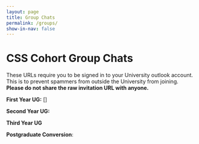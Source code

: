 ```yaml
---
layout: page
title: Group Chats
permalink: /groups/
show-in-nav: false
---
```


# CSS Cohort Group Chats
These URLs require you to be signed in to your University outlook account. This is to prevent spammers from outside the University from joining. **Please do not share the raw invitation URL with anyone.**

**First Year UG:** []

**Second Year UG:**

**Third Year UG**

**Postgraduate Conversion**: 
